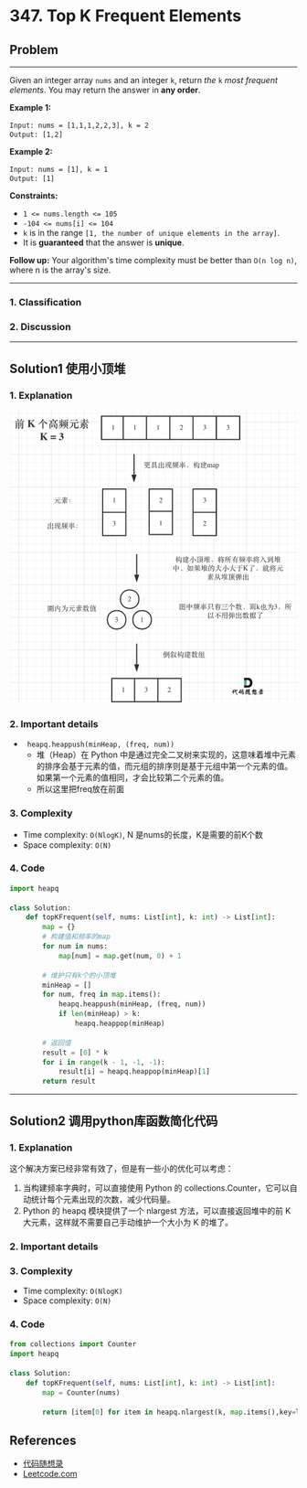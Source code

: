 # 347. Top K Frequent Elements

## Problem

*****

Given an integer array `nums` and an integer `k`, return *the* `k` *most frequent elements*. You may return the answer in **any order**.

 

**Example 1:**

```
Input: nums = [1,1,1,2,2,3], k = 2
Output: [1,2]
```

**Example 2:**

```
Input: nums = [1], k = 1
Output: [1]
```

 

**Constraints:**

- `1 <= nums.length <= 105`
- `-104 <= nums[i] <= 104`
- `k` is in the range `[1, the number of unique elements in the array]`.
- It is **guaranteed** that the answer is **unique**.

 

**Follow up:** Your algorithm's time complexity must be better than `O(n log n)`, where n is the array's size.

******

### 1. Classification



### 2. Discussion





*******

## Solution1 使用小顶堆

### 1. Explanation

![347.前K个高频元素](./0347%20Top%20K%20Frequent%20Elements.assets/68747470733a2f2f636f64652d7468696e6b696e672e63646e2e626365626f732e636f6d2f706963732f3334372e2545352538392538444b2545342542382541412545392541422539382545392541322539312545352538352538332545372542342541302e6a7067.jpeg)



### 2. Important details

- ` heapq.heappush(minHeap, (freq, num))`
  - 堆（Heap）在 Python 中是通过完全二叉树来实现的，这意味着堆中元素的排序会基于元素的值，而元组的排序则是基于元组中第一个元素的值。如果第一个元素的值相同，才会比较第二个元素的值。
  - 所以这里把freq放在前面



### 3. Complexity

- Time complexity: `O(NlogK)`,  N 是nums的长度，K是需要的前K个数
- Space complexity: `O(N)` 



### 4. Code

```python
import heapq

class Solution:
    def topKFrequent(self, nums: List[int], k: int) -> List[int]:
        map = {}
        # 构建值和频率的map
        for num in nums:
            map[num] = map.get(num, 0) + 1
        
        # 维护只有k个的小顶堆
        minHeap = []
        for num, freq in map.items():
            heapq.heappush(minHeap, (freq, num))
            if len(minHeap) > k:
                heapq.heappop(minHeap)
        
        # 返回值
        result = [0] * k
        for i in range(k - 1, -1, -1):
            result[i] = heapq.heappop(minHeap)[1]
        return result
```



********

## Solution2 调用python库函数简化代码

### 1. Explanation

这个解决方案已经非常有效了，但是有一些小的优化可以考虑：

1. 当构建频率字典时，可以直接使用 Python 的 collections.Counter，它可以自动统计每个元素出现的次数，减少代码量。
2. Python 的 heapq 模块提供了一个 nlargest 方法，可以直接返回堆中的前 K 大元素，这样就不需要自己手动维护一个大小为 K 的堆了。

### 2. Important details



### 3. Complexity

- Time complexity: `O(NlogK)`
- Space complexity: `O(N)`



### 4. Code

```python
from collections import Counter
import heapq

class Solution:
    def topKFrequent(self, nums: List[int], k: int) -> List[int]:
        map = Counter(nums)

        return [item[0] for item in heapq.nlargest(k, map.items(),key=lambda x:x[1])]
```

## References

- [代码随想录 ](https://github.com/youngyangyang04/leetcode-master)
- [Leetcode.com](https://leetcode.com/problemset/all/)
